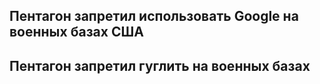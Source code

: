 ## Пентагон запретил использовать Google на военных базах США
## Пентагон запретил гуглить на военных базах

